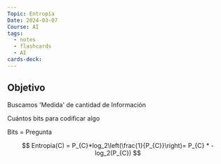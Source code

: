 ```yaml
---
Topic: Entropía
Date: 2024-03-07
Course: AI
tags:
  - notes
  - flashcards
  - AI
cards-deck:
---
```

## Objetivo

Buscamos 'Medida' de cantidad de Información

Cuántos bits para codificar algo

Bits = Pregunta


$$
Entropia(C) = P_{C}*log_2\left(\frac{1}{P_{C}}\right)= P_{C} * - log_2(P_{C})
$$

